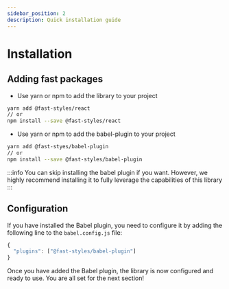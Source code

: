 ```yaml
---
sidebar_position: 2
description: Quick installation guide
---
```


# Installation

## Adding fast packages

- Use yarn or npm to add the library to your project

```bash
yarn add @fast-styles/react
// or
npm install --save @fast-styles/react
```

- Use yarn or npm to add the babel-plugin to your project

```bash
yarn add @fast-styes/babel-plugin
// or
npm install --save @fast-styles/babel-plugin
```

:::info
You can skip installing the babel plugin if you want. However, we highly recommend installing it to fully leverage the capabilities of this library
:::

## Configuration

If you have installed the Babel plugin, you need to configure it by adding the following line to the `babel.config.js` file:

```js
{
  "plugins": ["@fast-styles/babel-plugin"]
}
```

Once you have added the Babel plugin, the library is now configured and ready to use. You are all set for the next section!

